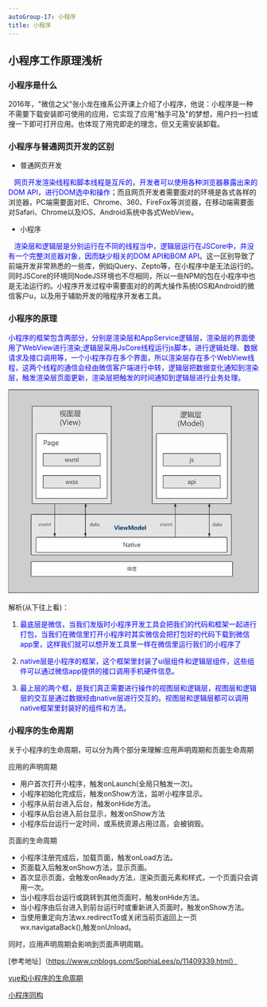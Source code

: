 ```yaml
---
autoGroup-17: 小程序
title: 小程序
---
```


## 小程序工作原理浅析

### 小程序是什么

  2016年，"微信之父"张小龙在维系公开课上介绍了小程序，他说：小程序是一种不需要下载安装即可使用的应用，它实现了应用"触手可及"的梦想，用户扫一扫或搜一下即可打开应用。也体现了用完即走的理念，但又无需安装卸载。

### 小程序与普通网页开发的区别

- 普通网页开发

    <span style="color: blue">网页开发渲染线程和脚本线程是互斥的，开发者可以使用各种浏览器暴露出来的DOM API，进行DOM选中和操作</span>；而且网页开发者需要面对的环境是各式各样的浏览器，PC端需要面对IE、Chrome、360、FireFox等浏览器，在移动端需要面对Safari、Chrome以及IOS、Android系统中各式WebView。

- 小程序

    <span style="color: blue">渲染层和逻辑层是分别运行在不同的线程当中，逻辑层运行在JSCore中，并没有一个完整浏览器对象，因而缺少相关的DOM API和BOM API</span>。这一区别导致了前端开发非常熟悉的一些库，例如jQuery、Zepto等，在小程序中是无法运行的。同时JSCore的环境同NodeJS环境也不尽相同，所以一些NPM的包在小程序中也是无法运行的。小程序开发过程中需要面对的的两大操作系统IOS和Android的微信客户u，以及用于辅助开发的哦程序开发者工具。
    
### 小程序的原理

<span style="color: blue">小程序的框架包含两部分，分别是渲染层和AppService逻辑层，渲染层的界面使用了WebView进行渲染;逻辑层采用JsCore线程运行js脚本，进行逻辑处理、数据请求及接口调用等，一个小程序存在多个界面，所以渲染层存在多个WebView线程，这两个线程的通信会经由微信客户端进行中转，逻辑层把数据变化通知到渲染层，触发渲染层页面更新，渲染层把触发的时间通知到逻辑层进行业务处理。</span>


![小程序原理](./images/1372676-20190825175246071-1950984297.png)

解析(从下往上看)：

1. <span style="color: blue">最底层是微信，当我们发版时小程序开发工具会把我们的代码和框架一起进行打包，当我们在微信里打开小程序时其实微信会把打包好的代码下载到微信app里，这样我们就可以想开发工具里一样在微信里运行我们的小程序了</span>

2. <span style="color: blue">native层是小程序的框架，这个框架里封装了ui层组件和逻辑层组件，这些组件可以通过微信app提供的接口调用手机硬件信息。</span>

3. <span style="color: blue">最上层的两个框，是我们真正需要进行操作的视图层和逻辑层，视图层和逻辑层的交互是通过数据经由native层进行交互的。视图层和逻辑层都可以调用native框架里封装好的组件和方法。</span>

### 小程序的生命周期

关于小程序的生命周期，可以分为两个部分来理解:应用声明周期和页面生命周期

应用的声明周期
 - 用户首次打开小程序，触发onLaunch(全局只触发一次)。
 - 小程序初始化完成后，触发onShow方法，监听小程序显示。
 - 小程序从前台进入后台，触发onHide方法。
 - 小程序从后台进入前台显示，触发onShow方法
 - 小程序后台运行一定时间，或系统资源占用过高，会被销毁。
 
页面的生命周期
 - 小程序注册完成后，加载页面，触发onLoad方法。
 - 页面载入后触发onShow方法，显示页面。
 - 首次显示页面，会触发onReady方法，渲染页面元素和样式，一个页面只会调用一次。
 - 当小程序后台运行或跳转到其他页面时，触发onHide方法。
 - 当小程序由后台进入到前台运行时或重新进入页面时，触发onShow方法。
 - 当使用重定向方法wx.redirectTo或关闭当前页返回上一页wx.navigataBack(),触发onUnload。
 
同时，应用声明周期会影响到页面声明周期。

[参考地址]（https://www.cnblogs.com/SophiaLees/p/11409339.html）

[vue和小程序的生命周期](https://blog.csdn.net/Mrzhouzh/article/details/115250893)


[小程序同构](https://wenku.baidu.com/view/e1c4984bdeccda38376baf1ffc4ffe473268fd42.html)